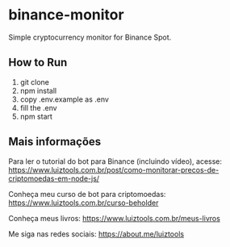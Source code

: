 # binance-monitor
Simple cryptocurrency monitor for Binance Spot.

## How to Run

1. git clone
2. npm install
3. copy .env.example as .env
4. fill the .env
5. npm start

## Mais informações

Para ler o tutorial do bot para Binance (incluindo vídeo), acesse: https://www.luiztools.com.br/post/como-monitorar-precos-de-criptomoedas-em-node-js/

Conheça meu curso de bot para criptomoedas: https://www.luiztools.com.br/curso-beholder

Conheça meus livros: https://www.luiztools.com.br/meus-livros

Me siga nas redes sociais: https://about.me/luiztools
